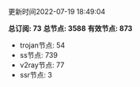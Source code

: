 更新时间2022-07-19 18:49:04

**总订阅: 73**
**总节点: 3588**
**有效节点: 873**
- trojan节点: 54
- ss节点: 739
- v2ray节点: 77
- ssr节点: 3
